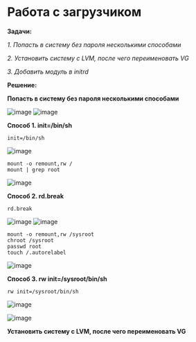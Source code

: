 # Работа с загрузчиком

**Задачи:**

  *1. Попасть в систему без пароля несколькими способами*
  
  *2. Установить систему с LVM, после чего переименовать VG*
  
  *3. Добавить модуль в initrd*
   
**Решение:**

**Попасть в систему без пароля несколькими способами**

![image](https://github.com/lettache/Otus-Administrator-Linux-Pro-Kryuchkov_VV/assets/84719218/6386d071-a932-4e94-ba8b-8b56c3535448)
![image](https://github.com/lettache/Otus-Administrator-Linux-Pro-Kryuchkov_VV/assets/84719218/bd75a191-4bb9-4886-9277-00f6ed6eaea8)

**Способ 1. init=/bin/sh**

```
init=/bin/sh
```
![image](https://github.com/lettache/Otus-Administrator-Linux-Pro-Kryuchkov_VV/assets/84719218/a8cd2490-d364-43db-b7ea-45faf8faa49a)

```
mount -o remount,rw /
mount | grep root
```
![image](https://github.com/lettache/Otus-Administrator-Linux-Pro-Kryuchkov_VV/assets/84719218/d1ed3647-bced-4853-8c38-800e13571f04)

**Способ 2. rd.break**

```
rd.break
```
![image](https://github.com/lettache/Otus-Administrator-Linux-Pro-Kryuchkov_VV/assets/84719218/52dc7b89-8a31-425f-9af4-f61c7a8d2267)
![image](https://github.com/lettache/Otus-Administrator-Linux-Pro-Kryuchkov_VV/assets/84719218/09ab978a-d133-4783-820b-a81a92fed063)

```
mount -o remount,rw /sysroot
chroot /sysroot
passwd root
touch /.autorelabel
```
![image](https://github.com/lettache/Otus-Administrator-Linux-Pro-Kryuchkov_VV/assets/84719218/d5854237-c5aa-49ac-9243-976c74569fb0)

**Способ 3. rw init=/sysroot/bin/sh**

```
rw init=/sysroot/bin/sh
```
![image](https://github.com/lettache/Otus-Administrator-Linux-Pro-Kryuchkov_VV/assets/84719218/3b909ccf-685a-4b5e-a8ce-5b2883816e2a)

![image](https://github.com/lettache/Otus-Administrator-Linux-Pro-Kryuchkov_VV/assets/84719218/9ab7643c-c019-41b1-a8bf-c6bdfbb328d7)

**Установить систему с LVM, после чего переименовать VG**
















